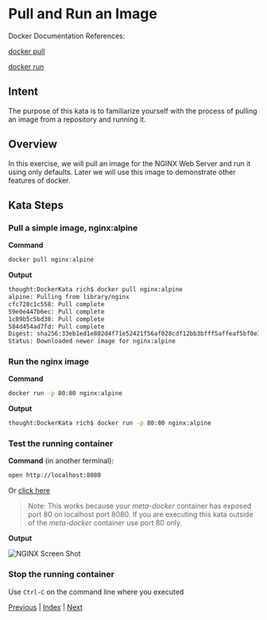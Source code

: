 # Pull and Run an Image

Docker Documentation References:

[docker pull](https://docs.docker.com/engine/reference/commandline/pull/)

[docker run](https://docs.docker.com/engine/reference/commandline/run/)

## Intent

The purpose of this kata is to familiarize yourself with the process of pulling an image from a repository and running it.

## Overview

In this exercise, we will pull an image for the NGINX Web Server and run it using only defaults. Later we will use this image to demonstrate other features of docker.

## Kata Steps

### Pull a simple image, nginx:alpine

**Command**

```bash
docker pull nginx:alpine
```

**Output**

```bash
thought:DockerKata rich$ docker pull nginx:alpine
alpine: Pulling from library/nginx
cfc728c1c558: Pull complete
59e0e447b6ec: Pull complete
1c89b5c5bd38: Pull complete
584d454ad7fd: Pull complete
Digest: sha256:33eb1ed1e802d4f71e52421f56af028cdf12bb3bfff5affeaf5bf0e328ffa1bc
Status: Downloaded newer image for nginx:alpine
```

### Run the nginx image

**Command**

```bash
docker run -p 80:80 nginx:alpine
```

**Output**

```bash
thought:DockerKata rich$ docker run -p 80:80 nginx:alpine
```

### Test the running container

**Command** (in another terminal):

```bash
open http://localhost:8080
```

Or [click here](http://localhost:8080)

> Note: This works because your *meta-docker* container has exposed port 80 on localhost port 8080. If you are executing this kata outside of the *meta-docker* container use port 80 only.

**Output**

![NGINX Screen Shot](screenshots/image_pull_and_run_kata_nginx_verification.png)

### Stop the running container

Use `Ctrl-C` on the command line where you executed

[Previous](#) | [Index](README.md) | [Next](02_list_images.md)


